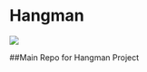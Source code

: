 # Hangman
![](https://github.com/aniruddhakj/Hangman/blob/master/images%20(1).jpeg)


##Main Repo for Hangman Project
